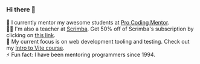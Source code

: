 ### Hi there 👋

🔭 I currently mentor my awesome students at [Pro Coding Mentor](https://procodingmentor.com/).  
🧑‍🏫 I'm also a teacher at [Scrimba](https://scrimba.com/home?coupon=SHANT50). Get 50% off of Scrimba's subscription by clicking on [this link](https://scrimba.com/home?coupon=SHANT50).    
🌱 My current focus is on web development tooling and testing. Check out my [Intro to Vite course](https://scrimba.com/intro-to-vite-c03p6pbbdq?coupon=SHANT50).    
⚡ Fun fact: I have been mentoring programmers since 1994.  
